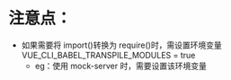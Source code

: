# 注意点：

- 如果需要将 import()转换为 require()时，需设置环境变量 VUE_CLI_BABEL_TRANSPILE_MODULES = true
  - eg：使用 mock-server 时，需要设置该环境变量
